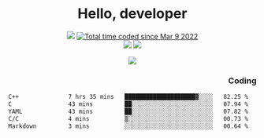# <div align='center' >Hello, developer</div>

<div align='center'>
  <a ><img src="https://img.shields.io/badge/dynamic/json?url=https%3A%2F%2Fapi.swo.moe%2Fstats%2Fgithub%2FFree-Aaron-Li&query=count&color=181717&label=GitHub&labelColor=282c34&logo=github&suffix=+follows&cacheSeconds=3600"></a>
  <a href="https://wakatime.com/@fe40087f-8eae-48dc-9950-ad0633db1591"><img src="https://wakatime.com/badge/user/fe40087f-8eae-48dc-9950-ad0633db1591.svg" alt="Total time coded since Mar 9 2022" /></a>
</div>
<div align='center'>
  <a><img src="https://img.shields.io/badge/Rookie-blue?style=plastic&logo=c&logoColor=blue&labelColor=7a6d56"></a>
  <a><img src="https://img.shields.io/badge/Rookie-blue?style=plastic&logo=c%2B%2B&logoColor=blue&labelColor=7a6d56"></a> 
</div>

<p align="center">
  <img src="https://readme-typing-svg.demolab.com/?lines=你好!+开发者;Hello!+ developer&font=Fira%20Code&center=true&width=380&height=50&duration=4000&pause=1000">
</p>


<div align='right'>
  <h3>Coding</h3>
</div>

<!--START_SECTION:waka-->

```txt
C++              7 hrs 35 mins   ████████████████████▓░░░░   82.25 %
C                43 mins         ██░░░░░░░░░░░░░░░░░░░░░░░   07.94 %
YAML             43 mins         ██░░░░░░░░░░░░░░░░░░░░░░░   07.82 %
C/C              4 mins          ▒░░░░░░░░░░░░░░░░░░░░░░░░   00.73 %
Markdown         3 mins          ░░░░░░░░░░░░░░░░░░░░░░░░░   00.64 %
```

<!--END_SECTION:waka-->




